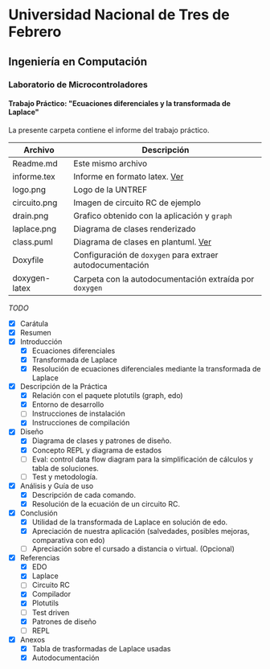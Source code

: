 # Universidad Nacional de Tres de Febrero

## Ingeniería en Computación

### Laboratorio de Microcontroladores

#### Trabajo Práctico: "Ecuaciones diferenciales y la transformada de Laplace"

La presente carpeta contiene el informe del trabajo práctico.

| Archivo | Descripción 
|-|-
| Readme.md | Este mismo archivo 
| informe.tex | Informe en formato latex. [Ver](https://latexonline.cc/compile?git=https%3A%2F%2Fgithub.com%2FHeraclitoDeEfeso%2Fmatesp&target=doc%2Finforme.tex&command=pdflatex)
| logo.png | Logo de la UNTREF
| circuito.png | Imagen de circuito RC de ejemplo
| drain.png | Grafico obtenido con la aplicación y `graph`
| laplace.png | Diagrama de clases renderizado
| class.puml | Diagrama de clases en plantuml. [Ver](http://www.plantuml.com/plantuml/proxy?src=https://raw.githubusercontent.com/HeraclitoDeEfeso/matesp/master/doc/class.puml)
| Doxyfile | Configuración de `doxygen` para extraer autodocumentación
| doxygen-latex | Carpeta con la autodocumentación extraída por `doxygen`

_TODO_

- [X] Carátula
- [X] Resumen
- [X] Introducción
    - [X] Ecuaciones diferenciales
    - [X] Transformada de Laplace
    - [X] Resolución de ecuaciones diferenciales mediante la transformada de Laplace
- [X] Descripción de la Práctica
    - [X] Relación con el paquete plotutils (graph, edo)
    - [X] Entorno de desarrollo
    - [ ] Instrucciones de instalación
    - [X] Instrucciones de compilación
- [X] Diseño
    - [X] Diagrama de clases y patrones de diseño.
    - [X] Concepto REPL y diagrama de estados
    - [ ] Eval: control data flow diagram para la simplificación de cálculos y tabla de soluciones.
    - [ ] Test y metodología.
- [X] Análisis y Guía de uso
    - [X] Descripción de cada comando.
    - [X] Resolución de la ecuación de un circuito RC.
- [X] Conclusión
    - [X] Utilidad de la transformada de Laplace en solución de edo. 
    - [X] Apreciación de nuestra aplicación (salvedades, posibles mejoras, comparativa con edo)
    - [ ] Apreciación sobre el cursado a distancia o virtual. (Opcional)
- [X] Referencias
    - [X] EDO
    - [X] Laplace
    - [ ] Circuito RC
    - [X] Compilador
    - [X] Plotutils
    - [ ] Test driven
    - [X] Patrones de diseño
    - [ ] REPL
- [X] Anexos
    - [X] Tabla de trasformadas de Laplace usadas
    - [X] Autodocumentación
